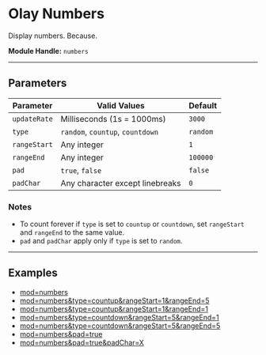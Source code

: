 # Olay Numbers

Display numbers. Because.

**Module Handle:** `numbers`

---

## Parameters

| Parameter    | Valid Values                     | Default  |
|--------------|----------------------------------|----------|
| `updateRate` | Milliseconds (1s = 1000ms)       | `3000`   |
| `type`       | `random`, `countup`, `countdown` | `random` |
| `rangeStart` | Any integer                      | `1`      |
| `rangeEnd`   | Any integer                      | `100000` |
| `pad`        | `true`, `false`                  | `false`  |
| `padChar`    | Any character except linebreaks  | `0`      |

### Notes

- To count forever if `type` is set to `countup` or `countdown`, set `rangeStart` and `rangeEnd` to the same value.
- `pad` and `padChar` apply only if `type` is set to `random`.

---

## Examples

- [mod=numbers](https://etrusci.org/tool/olay/?mod=numbers)
- [mod=numbers&type=countup&rangeStart=1&rangeEnd=5](https://etrusci.org/tool/olay/?mod=numbers&type=countup&rangeStart=1&rangeEnd=5)
- [mod=numbers&type=countup&rangeStart=1&rangeEnd=1](https://etrusci.org/tool/olay/?mod=numbers&type=countup&rangeStart=1&rangeEnd=1)
- [mod=numbers&type=countdown&rangeStart=5&rangeEnd=1](https://etrusci.org/tool/olay/?mod=numbers&type=countdown&rangeStart=5&rangeEnd=1)
- [mod=numbers&type=countdown&rangeStart=5&rangeEnd=5](https://etrusci.org/tool/olay/?mod=numbers&type=countdown&rangeStart=5&rangeEnd=5)
- [mod=numbers&pad=true](https://etrusci.org/tool/olay/?mod=numbers&pad=true)
- [mod=numbers&pad=true&padChar=X](https://etrusci.org/tool/olay/?mod=numbers&pad=true&padChar=X)
